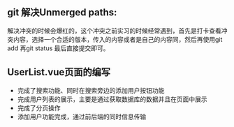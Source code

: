 ## git 解决Unmerged paths:

解决冲突的时候会爆红的，这个冲突之前实习的时候经常遇到，首先是打卡查看冲突内容，选择一个合适的版本，传入的内容或者是自己的内容同，然后再使用git add 再git status 最后直接提交即可。


## UserList.vue页面的编写

- 完成了搜索功能、同时在搜索旁边的添加用户按钮功能
- 完成用户列表的展示，主要是通过获取数据库的数据并且在页面中展示
- 完成了分页操作
- 添加用户功能完成，通过前后端的同时信息传输
